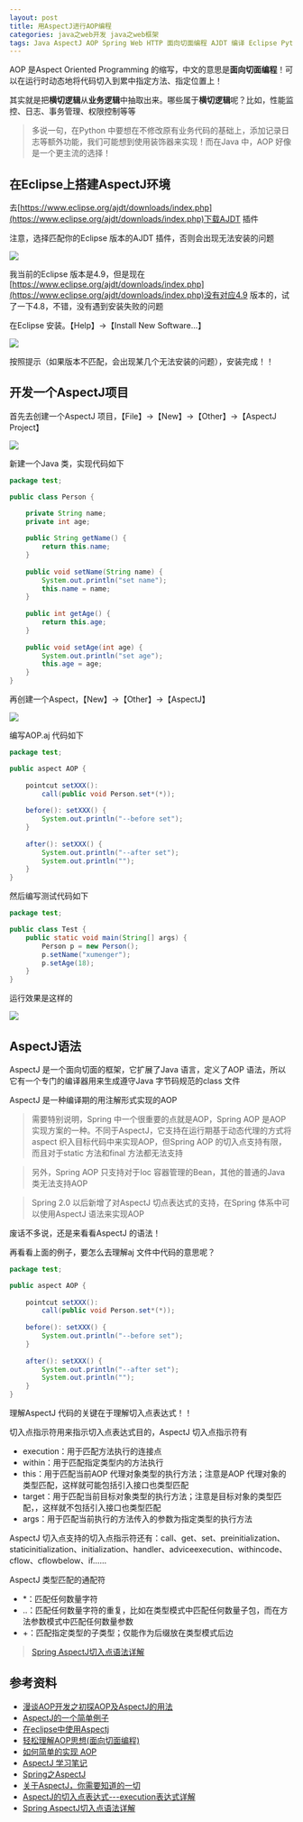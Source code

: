 ```yaml
---
layout: post
title: 用AspectJ进行AOP编程
categories: java之web开发 java之web框架 
tags: Java AspectJ AOP Spring Web HTTP 面向切面编程 AJDT 编译 Eclipse Python 装饰器 装饰器设计模式
---
```


AOP 是Aspect Oriented Programming 的缩写，中文的意思是**面向切面编程**！可以在运行时动态地将代码切入到累中指定方法、指定位置上！

其实就是把**横切逻辑**从**业务逻辑**中抽取出来。哪些属于**横切逻辑**呢？比如，性能监控、日志、事务管理、权限控制等等

>多说一句，在Python 中要想在不修改原有业务代码的基础上，添加记录日志等额外功能，我们可能想到使用装饰器来实现！而在Java 中，AOP 好像是一个更主流的选择！

## 在Eclipse上搭建AspectJ环境

去[https://www.eclipse.org/ajdt/downloads/index.php](https://www.eclipse.org/ajdt/downloads/index.php)下载AJDT 插件

注意，选择匹配你的Eclipse 版本的AJDT 插件，否则会出现无法安装的问题

![](../media/image/2018-12-04/01.png)

我当前的Eclipse 版本是4.9，但是现在[https://www.eclipse.org/ajdt/downloads/index.php](https://www.eclipse.org/ajdt/downloads/index.php)没有对应4.9 版本的，试了一下4.8，不错，没有遇到安装失败的问题

在Eclipse 安装。【Help】->【Install New Software...】

![](../media/image/2018-12-04/02.png)

按照提示（如果版本不匹配，会出现某几个无法安装的问题），安装完成！！

## 开发一个AspectJ项目

首先去创建一个AspectJ 项目，【File】->【New】->【Other】->【AspectJ Project】

![](../media/image/2018-12-04/03.png)

新建一个Java 类，实现代码如下

```java
package test;

public class Person {

    private String name;
    private int age;
    
    public String getName() {
        return this.name;
    }
    
    public void setName(String name) {
        System.out.println("set name");
        this.name = name;
    }
    
    public int getAge() {
        return this.age;
    }
    
    public void setAge(int age) {
        System.out.println("set age");
        this.age = age;
    }
}
```

再创建一个Aspect，【New】->【Other】->【AspectJ】

![](../media/image/2018-12-04/04.png)

编写AOP.aj 代码如下

```java
package test;

public aspect AOP {
    
    pointcut setXXX():
        call(public void Person.set*(*));
    
    before(): setXXX() {
        System.out.println("--before set");
    }
    
    after(): setXXX() {
        System.out.println("--after set");
        System.out.println("");
    }
}
```

然后编写测试代码如下

```java
package test;

public class Test {
    public static void main(String[] args) {
        Person p = new Person();
        p.setName("xumenger");
        p.setAge(18);
    }
}
```

运行效果是这样的

![](../media/image/2018-12-04/05.png)

## AspectJ语法

AspectJ 是一个面向切面的框架，它扩展了Java 语言，定义了AOP 语法，所以它有一个专门的编译器用来生成遵守Java 字节码规范的class 文件

AspectJ 是一种编译期的用注解形式实现的AOP

>需要特别说明，Spring 中一个很重要的点就是AOP，Spring AOP 是AOP 实现方案的一种。不同于AspectJ，它支持在运行期基于动态代理的方式将aspect 织入目标代码中来实现AOP，但Spring AOP 的切入点支持有限，而且对于static 方法和final 方法都无法支持

>另外，Spring AOP 只支持对于Ioc 容器管理的Bean，其他的普通的Java 类无法支持AOP

>Spring 2.0 以后新增了对AspectJ 切点表达式的支持，在Spring 体系中可以使用AspectJ 语法来实现AOP

废话不多说，还是来看看AspectJ 的语法！

再看看上面的例子，要怎么去理解aj 文件中代码的意思呢？

```java
package test;

public aspect AOP {
    
    pointcut setXXX():
        call(public void Person.set*(*));
    
    before(): setXXX() {
        System.out.println("--before set");
    }
    
    after(): setXXX() {
        System.out.println("--after set");
        System.out.println("");
    }
}
```

理解AspectJ 代码的关键在于理解切入点表达式！！

切入点指示符用来指示切入点表达式目的，AspectJ 切入点指示符有

* execution：用于匹配方法执行的连接点
* within：用于匹配指定类型内的方法执行
* this：用于匹配当前AOP 代理对象类型的执行方法；注意是AOP 代理对象的类型匹配，这样就可能包括引入接口也类型匹配
* target：用于匹配当前目标对象类型的执行方法；注意是目标对象的类型匹配，，这样就不包括引入接口也类型匹配
* args：用于匹配当前执行的方法传入的参数为指定类型的执行方法

AspectJ 切入点支持的切入点指示符还有：call、get、set、preinitialization、staticinitialization、initialization、handler、adviceexecution、withincode、cflow、cflowbelow、if……

AspectJ 类型匹配的通配符

* \*：匹配任何数量字符
* ..：匹配任何数量字符的重复，比如在类型模式中匹配任何数量子包，而在方法参数模式中匹配任何数量参数
* +：匹配指定类型的子类型；仅能作为后缀放在类型模式后边

>[Spring AspectJ切入点语法详解](http://www.cnblogs.com/caoyc/p/5629507.html)

## 参考资料

* [漫谈AOP开发之初探AOP及AspectJ的用法](http://www.cnblogs.com/lihuidu/p/5802662.html)
* [AspectJ的一个简单例子](http://yangjunfeng.iteye.com/blog/398028)
* [在eclipse中使用Aspectj](https://blog.csdn.net/u010513756/article/details/51804190)
* [轻松理解AOP思想(面向切面编程)](https://www.cnblogs.com/Wolfmanlq/p/6036019.html)
* [如何简单的实现 AOP](https://blog.csdn.net/kiss_xiaojie/article/details/80380548)
* [AspectJ 学习笔记](https://blog.csdn.net/csdn_terence/article/details/55804421)
* [Spring之AspectJ](https://www.cnblogs.com/wwwwyc/p/6375494.html)
* [关于AspectJ，你需要知道的一切](http://ju.outofmemory.cn/entry/329098)
* [AspectJ的切入点表达式---execution表达式详解](https://blog.csdn.net/corbin_zhang/article/details/80576809)
* [Spring AspectJ切入点语法详解](http://www.cnblogs.com/caoyc/p/5629507.html)